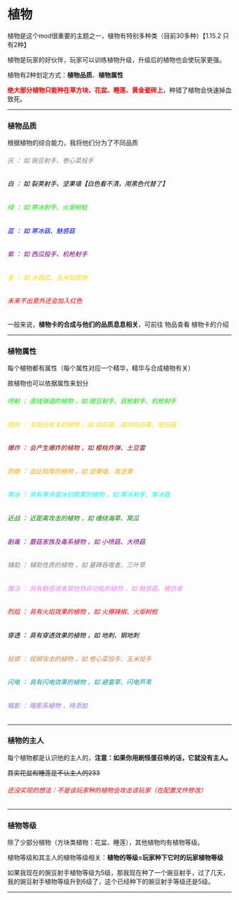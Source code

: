 # 植物

植物是这个mod很重要的主题之一，植物有特别多种类（目前30多种）【1.15.2 只有2种】

植物是玩家的好伙伴，玩家可以训练植物升级，升级后的植物也会使玩家更强。

植物有2种划定方式：**植物品质**、**植物属性**

**<font color="red">绝大部分植物只能种在草方块、花盆、睡莲、黄金瓷砖上</font>**，种错了植物会快速掉血致死。

---

### 植物品质

根据植物的综合能力，我将他们分为了不同品质

###### <font color="gray">灰 ： 如 豌豆射手、卷心菜投手</font>

###### <font color="black">白 ： 如 裂荚射手、坚果墙【白色看不清，用黑色代替了】</font> 

###### <font color="ligreen">绿 ： 如 寒冰射手、火炬树桩</font>

###### <font color="blue">蓝 ： 如 寒冰菇、魅惑菇</font>

###### <font color="purple">紫 ： 如 西瓜投手、机枪射手</font>

###### <font color="gold">金 ： 如 冰西瓜、玉米加农炮</font>

###### <font color="red">未来不出意外还会加入红色</font>

一般来说，**植物卡的合成与他们的品质息息相关**，可前往 物品查看 植物卡的介绍



---

### 植物属性

每个植物都有属性（每个属性对应一个精华，精华与合成植物有关）

故植物也可以依据属性来划分

###### <font color="ligreen">喷射 ： 直线弹道的植物 ，如 豌豆射手、双枪射手、机枪射手</font>

###### <font color="gold">阳光 ： 与阳光有关的植物 ，如 向日葵、双向向日葵、阳光菇</font>

###### <font color="darkred">爆炸 ： 会产生爆炸的植物 ，如 樱桃炸弹、土豆雷</font>

###### <font color="orange">防御 ： 血比较厚的植物 ，如 坚果墙、高坚果</font>

###### <font color="aqua">寒冰 ： 具有寒冷或冰封效果的植物 ，如 寒冰射手、寒冰菇</font>

###### <font color="green">近战 ： 近距离攻击的植物 ，如 缠绕海草、窝瓜</font>

###### <font color="purple">剧毒 ： 蘑菇家族及毒系植物 ，如 小喷菇、大喷菇</font>

###### <font color="gray">辅助 ： 辅助性质的植物 ，如 墓碑吞噬者、三叶草</font>

###### <font color="violet">魔法 ： 具有魅惑或者其他特异功能的植物 ，如 魅惑菇、模仿者</font>

###### <font color="red">烈焰 ： 具有火焰效果的植物 ，如 火爆辣椒、火炬树桩</font>

###### <font color="black">穿透 ： 具有穿透效果的植物 ，如 地刺、钢地刺</font>

###### <font color="peru">投掷 ： 投掷攻击的植物 ，如 卷心菜投手、玉米投手</font>

###### <font color="litaqua">闪电 ： 具有闪电效果的植物 ，如 避雷草、闪电芦苇</font>

###### <font color="mediumpurple">暗影 ： 暗影系植物 ，待添加</font>



---

### 植物的主人

每个植物都是认识他的主人的，**注意：如果你用刷怪蛋召唤的话，它就没有主人。**

~~其实花盆和睡莲是不认主人的233~~

###### <font color="red">还没实现的想法：不是该玩家种的植物会攻击该玩家（在配置文件修改）</font>



---

### 植物等级

除了少部分植物（方块类植物：花盆、睡莲），其他植物均有植物等级。

植物等级和其主人的植物等级相关：**植物的等级=玩家种下它时的玩家植物等级**

如果我现在的豌豆射手植物等级为5级，那我现在种了一个豌豆射手，过了几天，我的豌豆射手植物等级升到6级了，这个已经种下的豌豆射手等级还是5级。

---

